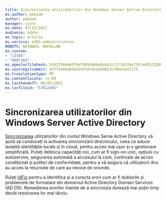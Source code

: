 ```yaml
---
title: Sincronizarea utilizatorilor din Windows Server Active Directory
ms.author: pebaum
author: pebaum
manager: scotv
ms.date: 07/22/2021
audience: Admin
ms.topic: article
ms.service: o365-administration
ROBOTS: NOINDEX, NOFOLLOW
ms.custom:
- "12305"
- "9007383"
ms.openlocfilehash: 93d2f568de570ef995b966e8a941cf1724335e733fed5521280396516437d698
ms.sourcegitcommit: b5f7da89a650d2915dc652449623c78be6247175
ms.translationtype: MT
ms.contentlocale: ro-RO
ms.lasthandoff: 08/05/2021
ms.locfileid: "57812492"
---
```

# <a name="sync-users-from-your-windows-server-active-directory"></a>Sincronizarea utilizatorilor din Windows Server Active Directory

[Sincronizarea](https://admin.microsoft.com/AdminPortal/Home#/featureexplorer/security/Identity) utilizatorilor din contul Windows Serve Active Directory vă ajută să conduceți la activarea sincronizării directorului, ceea ce aduce laolaltă identitățile locale și în cloud, pentru acces mai ușor și o gestionare simplificată. Puteți debloca capacități noi, cum ar fi sign-on unic, opțiuni cu autoservire, asigurarea automată a accesului la cont, controale de acces condiționat și politici de conformitate, pentru a vă asigura că utilizatorii dvs. au acces la resursele de care au nevoie de oriunde. 

Rulați [IdFix](https://admin.microsoft.com/Adminportal/Home?source=applauncher#/modernonboarding/IdentityWizard) pentru a identifica și a corecta erori cum ar fi dublurile și problemele de formatare din domeniul Active Directory Domain Services (AD DS). Remedierea erorilor înainte de a sincroniza durează mai puțin timp decât rezolvarea lor mai târziu.

